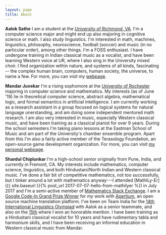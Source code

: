```yaml
---
layout: page
title: About
---
```


**Aalok Sathe** I am a student at the
[University of Richmond, VA](http://richmond.edu). I'm a computer science
major and might end up also majoring in cognitive science or math.
I also study linguistics.
I'm interested in math, machines, linguistics, philosophy, neuroscience,
football (soccer) and music (in no particular order), among other things. I'm a
FOSS enthusiast. I have undergone training in Indian classical music as a
vocalist, and have been learning Western voice at UR, where I also sing in the
University mixed choir.
I find organization within nature, and systems of all kinds, fascinating -- the
complex human brain, computers, human society, the universe, to name a few.
For more, you can visit my [webpage](https://aalok-sathe.gitlab.io).

**Mandar Juvekar** I'm a rising sophomore at the [University of Rochester](http://rochester.edu)
majoring in computer science and mathematics. My interests (as of June '19) lie in
theoretical computer science, abstract algebra, mathematical logic, and formal semantics in artificial
intelligence. I am currently working as a research assistant in a group focused
on logical systems for natural language unerstanding, and am doing some
independent mentored math research. I am also very interested in music,
especially Western classical music, and have been training as a classical pianist
for over 9 years. During the school semesters I'm taking piano lessons at the
Eastman School of Music and am part of the University's chamber ensemble
program. Apart from this I'm also a fairly active member of the Terasology
Foundation, an open-source game development organization. For more, you can
visit [my personal webpage](http://csug.rochester.edu/u/mjuvekar).

**Shardul Chiplunkar** I'm a high-school senior originally from Pune, India, and
currently in Fremont, CA. My interests include mathematics, computer science,
linguistics, and both Hindustani/North Indian and Western classical music. I've
done a fair bit of competitive mathematics, not too successfully, but I tinker
around a lot with mathematics anyway---I attended
[MathILy-Er]({{ site.baseurl }}{% post_url 2017-07-07-hello-from-mathilyer %})
in July 2017 and I'm a semi-active member of
[Mathematics Stack Exchange](https://math.stackexchange.com/users/140607/shardulc).
I am a
[Google Code-In Grand Prize Winner](https://opensource.googleblog.com/2017/01/announcing-google-code-in-2016-winners.html)
for my work with [Apertium](https://www.apertium.org/), an open source machine
translation platform. I've been on Team India for the
[14th International Linguistics Olympiad](http://iol14.plo-in.org/)
with Aalok as a senior teammate,
and also on the [15th](http://www.iol2017.ie/) where I won an honorable mention.
I have been training as a
Hindustani classical vocalist for 10 years and have rudimentary tabla and
harmonium skills, and I have been receiving an informal education in Western
classical music from Mandar.
